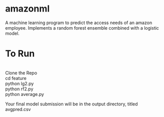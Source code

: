 amazonml
========

A machine learning program to predict the access needs of an amazon employee. Implements a random forest ensemble combined with a logistic model.

To Run
=====
<br>
Clone the Repo<br>
cd feature<br>
python lg2.py<br>
python rf2.py<br>
python average.py<br>

Your final model submission will be in the output directory, titled avgpred.csv

